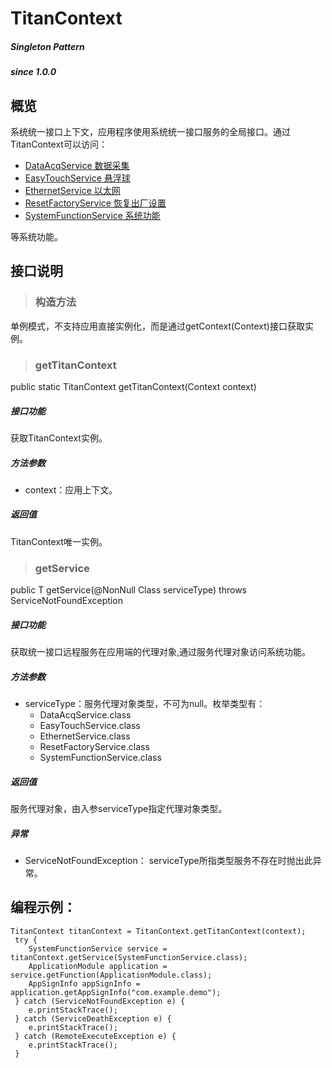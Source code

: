 # TitanContext		

##### Singleton Pattern #####
##### since 1.0.0 #####

## 概览  

系统统一接口上下文，应用程序使用系统统一接口服务的全局接口。通过TitanContext可以访问：

- [DataAcqService 数据采集](DataAcqService.md)
- [EasyTouchService 悬浮球](EashTouchService.md)
- [EthernetService 以太网](EthernetService.md)
- [ResetFactoryService 恢复出厂设置](ResetFactoryService.md)
- [SystemFunctionService 系统功能](SystemFunctionService.md)

等系统功能。

## 接口说明

> ### 构造方法

单例模式，不支持应用直接实例化，而是通过getContext(Context)接口获取实例。

> ### getTitanContext

public static TitanContext getTitanContext(Context context)	

##### 接口功能
获取TitanContext实例。

##### 方法参数
* context：应用上下文。

##### 返回值
TitanContext唯一实例。

> ### getService

public <T extends TitanService> T getService(@NonNull Class<T> serviceType) throws ServiceNotFoundException

##### 接口功能
获取统一接口远程服务在应用端的代理对象,通过服务代理对象访问系统功能。

##### 方法参数
* serviceType：服务代理对象类型，不可为null。枚举类型有：
	- DataAcqService.class
	- EasyTouchService.class
	- EthernetService.class
	- ResetFactoryService.class
	- SystemFunctionService.class

##### 返回值
服务代理对象，由入参serviceType指定代理对象类型。

##### 异常
* ServiceNotFoundException： serviceType所指类型服务不存在时抛出此异常。


## 编程示例：

```
TitanContext titanContext = TitanContext.getTitanContext(context); 
 try {
 	SystemFunctionService service = titanContext.getService(SystemFunctionService.class);
 	ApplicationModule application = service.getFunction(ApplicationModule.class);
 	AppSignInfo appSignInfo = application.getAppSignInfo("com.example.demo");
 } catch (ServiceNotFoundException e) {
 	e.printStackTrace();
 } catch (ServiceDeathException e) {
 	e.printStackTrace();
 } catch (RemoteExecuteException e) {
 	e.printStackTrace();
 }
```
    
    
